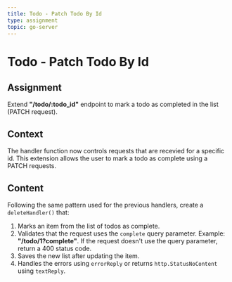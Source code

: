```yaml
---
title: Todo - Patch Todo By Id
type: assignment
topic: go-server
---
```


# Todo - Patch Todo By Id

## Assignment

Extend **"/todo/:todo_id"** endpoint to mark a todo as completed in the list (PATCH request).

## Context

The handler function now controls requests that are recevied for a specific id. This extension allows the user to mark a todo as complete using a PATCH requests.

## Content

Following the same pattern used for the previous handlers, create a `deleteHandler()` that:

1. Marks an item from the list of todos as complete.
2. Validates that the request uses the `complete` query parameter. Example: **"/todo/1?complete"**. If the request doesn't use the query parameter, return a 400 status code.
3. Saves the new list after updating the item.
4. Handles the errors using `errorReply` or returns `http.StatusNoContent` using `textReply`.
